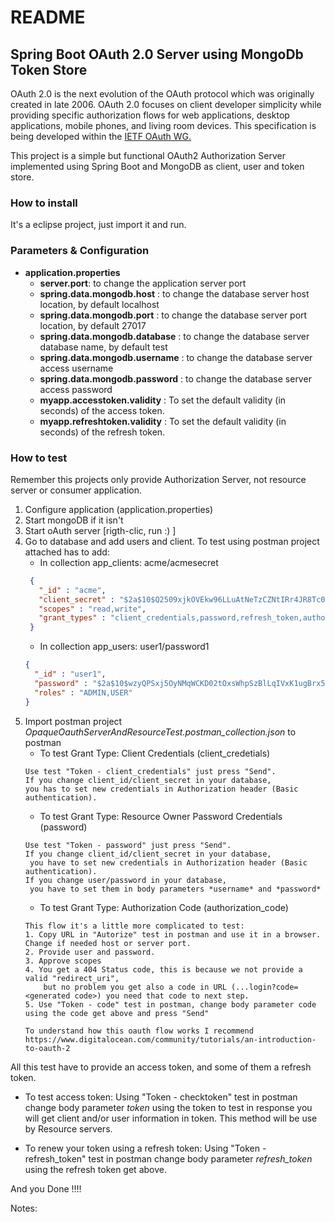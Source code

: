 # README

## Spring Boot OAuth 2.0 Server using MongoDb Token Store

OAuth 2.0 is the next evolution of the OAuth protocol which was originally created in late 2006. OAuth 2.0 focuses on client developer simplicity while providing specific authorization flows for web applications, desktop applications, mobile phones, and living room devices. This specification is being developed within the [IETF OAuth WG.](https://www.ietf.org/mailman/listinfo/oauth)

This project is a simple but functional OAuth2 Authorization Server implemented using Spring Boot and MongoDB as client, user and token store. 

### How to install
It's a eclipse project, just import it and run.

### Parameters & Configuration
* **application.properties**
  * **server.port**: to change the application server port
  * **spring.data.mongodb.host** : to change the database server host location, by default localhost
  * **spring.data.mongodb.port** : to change the database server port location, by default 27017
  * **spring.data.mongodb.database** : to change the database server database name, by default test
  * **spring.data.mongodb.username** : to change the database server access username
  * **spring.data.mongodb.password** : to change the database server access password
  * **myapp.accesstoken.validity** : To set the default validity (in seconds) of the access token.
  * **myapp.refreshtoken.validity** : To set the default validity (in seconds) of the refresh token.

### How to test

Remember this projects only provide Authorization Server, not resource server or consumer application.

1. Configure application (application.properties)
2. Start mongoDB if it isn't
3. Start oAuth server [rigth-clic, run  :) ]
4. Go to database and add users and client. To test using postman project attached has to add:
   * In collection app_clients:  acme/acmesecret
   ```json
    {
      "_id" : "acme",
      "client_secret" : "$2a$10$Q2509xjkOVEkw96LLuAtNeTzCZNtIRr4JR8Tc0IykmPYS//046uHa",
      "scopes" : "read,write",
      "grant_types" : "client_credentials,password,refresh_token,authorization_code"
    }
    ```
   * In collection app_users:  user1/password1
    ```json
    {
      "_id" : "user1",
      "password" : "$2a$10$wzyQPSxj5OyNMqWCKD02tOxsWhpSzBlLqIVxK1ugBrx5iGtKJufsG",
      "roles" : "ADMIN,USER"
    }
    ```
5. Import postman project *OpaqueOauthServerAndResourceTest.postman_collection.json* to postman
   * To test Grant Type: Client Credentials (client_credetials)
   ```
   Use test "Token - client_credentials" just press "Send". 
   If you change client_id/client_secret in your database, 
   you has to set new credentials in Authorization header (Basic authentication). 
   ```
   * To test Grant Type: Resource Owner Password Credentials (password)
   ```
   Use test "Token - password" just press "Send". 
   If you change client_id/client_secret in your database, 
    you have to set new credentials in Authorization header (Basic authentication).
   If you change user/password in your database,
    you have to set them in body parameters *username* and *password*
   ```
   * To test Grant Type: Authorization Code (authorization_code)
   ```
   This flow it's a little more complicated to test:
   1. Copy URL in "Autorize" test in postman and use it in a browser. Change if needed host or server port.
   2. Provide user and password.
   3. Approve scopes
   4. You get a 404 Status code, this is because we not provide a valid "redirect_uri", 
       but no problem you get also a code in URL (...login?code=<generated code>) you need that code to next step.
   5. Use "Token - code" test in postman, change body parameter code using the code get above and press "Send"
   
   To understand how this oauth flow works I recommend 
   https://www.digitalocean.com/community/tutorials/an-introduction-to-oauth-2
   
   ```
All this test have to provide an access token, and some of them a refresh token.

* To test access token: Using "Token - checktoken" test in postman change body parameter *token* using the token to test in response you will get client and/or user information in token. This method will be use by Resource servers.

* To renew your token using a refresh token: Using "Token - refresh_token" test in postman change body parameter *refresh_token* using the refresh token get above.

   
And you Done !!!!

Notes:


   
   
